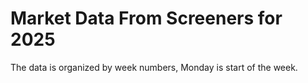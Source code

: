 # Market Data From Screeners for 2025

The data is organized by week numbers, Monday is start of the week.
